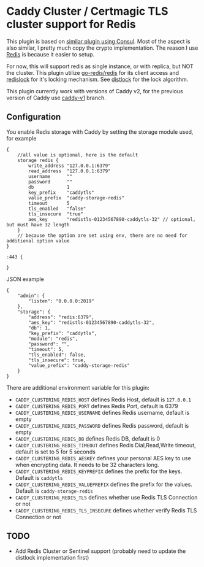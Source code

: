 # Caddy Cluster / Certmagic TLS cluster support for Redis

This plugin is based on [similar plugin using Consul](https://github.com/pteich/caddy-tlsconsul/).
Most of the aspect is also similar, I pretty much copy the crypto implementation.
The reason I use [Redis](https://redis.io/) is because it easier to setup.

For now, this will support redis as single instance, or with replica, but NOT the cluster.
This plugin utilize [go-redis/redis](https://github.com/go-redis/redis) for its client access and [redislock](https://github.com/bsm/redislock)
for it's locking mechanism. See [distlock](https://redis.io/topics/distlock) for the lock algorithm.

This plugin currently work with versions of Caddy v2, for the previous version of Caddy use [caddy-v1](https://github.com/gamalan/caddy-tlsredis/tree/caddy-v1) branch.

## Configuration

You enable Redis storage with Caddy by setting the storage module used, for example

```
{
	//all value is optional, here is the default
    storage redis {
        write_address "127.0.0.1:6379"
        read_address  "127.0.0.1:6379"
        username      ""
        password      ""
        db            1
        key_prefix    "caddytls"
        value_prefix  "caddy-storage-redis"
        timeout       5
        tls_enabled   "false"
        tls_insecure  "true"
        aes_key       "redistls-01234567890-caddytls-32" // optional, but must have 32 length
    }
    // because the option are set using env, there are no need for additional option value
}

:443 {

}
```

JSON example

```
{
    "admin": {
        "listen": "0.0.0.0:2019"
    },
    "storage": {
        "address": "redis:6379",
        "aes_key": "redistls-01234567890-caddytls-32",
        "db": 1,
        "key_prefix": "caddytls",
        "module": "redis",
        "password": "",
        "timeout": 5,
        "tls_enabled": false,
        "tls_insecure": true,
        "value_prefix": "caddy-storage-redis"
    }
}
```

There are additional environment variable for this plugin:

- `CADDY_CLUSTERING_REDIS_HOST` defines Redis Host, default is `127.0.0.1`
- `CADDY_CLUSTERING_REDIS_PORT` defines Redis Port, default is 6379
- `CADDY_CLUSTERING_REDIS_USERNAME` defines Redis username, default is empty
- `CADDY_CLUSTERING_REDIS_PASSWORD` defines Redis password, default is empty
- `CADDY_CLUSTERING_REDIS_DB` defines Redis DB, default is 0
- `CADDY_CLUSTERING_REDIS_TIMEOUT` defines Redis Dial,Read,Write timeout, default is set to 5 for 5 seconds
- `CADDY_CLUSTERING_REDIS_AESKEY` defines your personal AES key to use when encrypting data. It needs to be 32 characters long.
- `CADDY_CLUSTERING_REDIS_KEYPREFIX` defines the prefix for the keys. Default is `caddytls`
- `CADDY_CLUSTERING_REDIS_VALUEPREFIX` defines the prefix for the values. Default is `caddy-storage-redis`
- `CADDY_CLUSTERING_REDIS_TLS` defines whether use Redis TLS Connection or not
- `CADDY_CLUSTERING_REDIS_TLS_INSECURE` defines whether verify Redis TLS Connection or not

## TODO

- Add Redis Cluster or Sentinel support (probably need to update the distlock implementation first)
